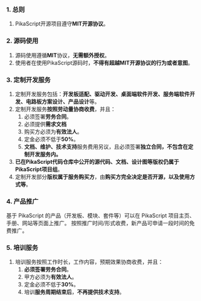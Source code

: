 ### 1. 总则
   1. PikaScript开源项目遵守**MIT开源协议**。
### 2. 源码使用

   1. 源码使用遵循**MIT**协议，**无需额外授权**。
   1. 使用者在使用PikaScript源码时，**不得有超越MIT开源协议的行为或者意图**。
### 3. 定制开发服务

   1. 定制开发服务包括：**开发板适配、驱动开发、桌面端软件开发、服务端软件开发、电路板方案设计、产品设计**等。
   1. 定制开发服务**按照劳动量协商收费**，并且：
      1. 必须签署**劳务合同**。
      1. 必须提供**需求文档**
      1. 购买方必须为**有效法人**。
      1. 定金必须不低于**50%**。
      1. **文档、维护、技术支持**服务费用另议，且必须签署**独立合同，不包含在定制开发服务内。**
   3. **已在PikaScript代码仓库中公开的源代码、文档、设计图等版权仍属于PikaScript项目组**。
   3. 定制开发部分**版权属于服务购买方**，由**购买方完全决定是否开源，以及使用方式等**。
### 4. 产品推广
基于 PikaScript 的产品（开发板、模块、套件等）可以在 PikaScript 项目主页、手册、网站等页面上推广。
按照推广时间/形式收费，新产品可申请一段时间的免费推广。
### 5. 培训服务

   1. 培训服务按照工作时长，工作内容，预期效果协商收费，并且：
      1. **必须签署劳务合同**。
      1. 甲方必须为**有效法人**。
      1. 定金必须不低于**30%**。
      1. 培训**服务周期结束后**，**不再提供技术支持**。
